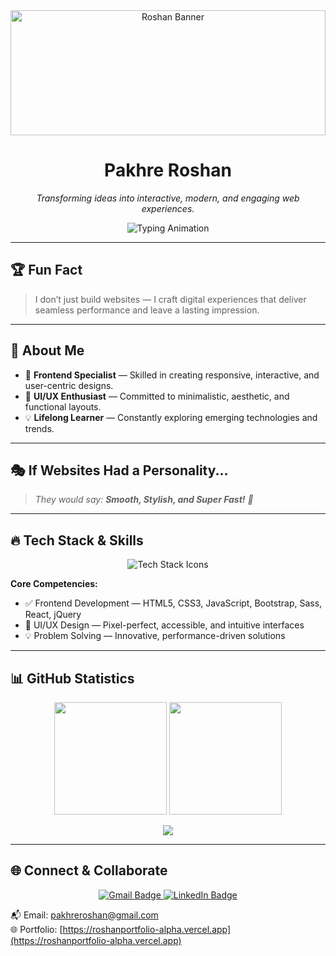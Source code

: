 <div align="center">
  <img src="https://media.licdn.com/dms/image/v2/D4D16AQFRWHFBVsW3BA/profile-displaybackgroundimage-shrink_350_1400/B4DZewfqiNHAAg-/0/1751012781169?e=1756944000&v=beta&t=4nlrzF0UZmTQL1dHyyywPl_dqGgxlk9J2SrzTfRc8Nw" alt="Roshan Banner" height="200" width="100%" />

  <h1 align="center">Pakhre Roshan</h1>
  <p><em>Transforming ideas into interactive, modern, and engaging web experiences.</em></p>
  
  <img src="https://readme-typing-svg.herokuapp.com?font=Fira+Code&size=22&pause=1000&color=F3CC30&center=true&vCenter=true&width=800&lines=🚀+Frontend+Developer+|+Backend+Developer;🎨+Pixel+Perfect+UI/UX+Designs;💡" alt="Typing Animation" />
</div>

---

## 🏆 Fun Fact
> I don’t just build websites — I craft digital experiences that deliver seamless performance and leave a lasting impression.

---

## 🌟 About Me

- 🎯 **Frontend Specialist** — Skilled in creating responsive, interactive, and user-centric designs.  
- 🎨 **UI/UX Enthusiast** — Committed to minimalistic, aesthetic, and functional layouts.  
- 💡 **Lifelong Learner** — Constantly exploring emerging technologies and trends.

---

## 🎭 If Websites Had a Personality...
> _They would say: **Smooth, Stylish, and Super Fast!** 🚀_

---

## 🔥 Tech Stack & Skills

<p align="center">
  <img src="https://skillicons.dev/icons?i=html,css,bootstrap,js,react,jquery,nodejs,express,mongodb,git,github,canva" alt="Tech Stack Icons" />
</p>

**Core Competencies:**  
- ✅ Frontend Development — HTML5, CSS3, JavaScript, Bootstrap, Sass, React, jQuery  
- 🎨 UI/UX Design — Pixel-perfect, accessible, and intuitive interfaces  
- 💡 Problem Solving — Innovative, performance-driven solutions  

---

## 📊 GitHub Statistics

<p align="center">
  <img src="https://github-readme-stats.vercel.app/api?username=roshan773&show_icons=true&theme=radical&count_private=true" height="180" />
  <img src="https://github-readme-streak-stats.herokuapp.com/?user=roshan773&theme=radical" height="180" />
</p>

<p align="center">
  <img src="https://github-readme-activity-graph.vercel.app/graph?username=roshan773&theme=react-dark&hide_border=true" />
</p>

---

## 🌐 Connect & Collaborate

<p align="center">
  <a href="mailto:pakhreroshan@gmail.com" aria-label="Send Email">
    <img src="https://img.shields.io/badge/Gmail-%23D14836.svg?&style=for-the-badge&logo=gmail&logoColor=white" alt="Gmail Badge"/>
  </a>
  <a href="https://www.linkedin.com/in/roshan-pakhre/" aria-label="LinkedIn Profile">
    <img src="https://img.shields.io/badge/LinkedIn-%230077B5.svg?&style=for-the-badge&logo=linkedin&logoColor=white" alt="LinkedIn Badge"/>
  </a>
</p>

📬 Email: [pakhreroshan@gmail.com](mailto:pakhreroshan@gmail.com)  
🌐 Portfolio: [https://roshanportfolio-alpha.vercel.app](https://roshanportfolio-alpha.vercel.app)
